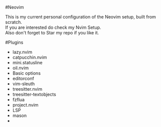 #Neovim

This is my current personal configuration of the Neovim setup, built from scratch.<br>
If you are interested do check my Nvim Setup.<br>
Also don't forget to Star my repo if you like it.<br>

#Plugins

- lazy.nvim
- catpucchin.nvim
- mini.statusline
- oil.nvim
- Basic options
- editorconf
- vim-sleuth
- treesitter.nvim
- treesitter-textobjects
- fzflua
- project.nvim
- LSP
- mason
- 
